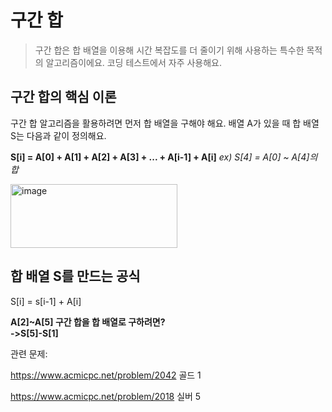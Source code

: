 구간 합
======
> 구간 합은 합 배열을 이용해 시간 복잡도를 더 줄이기 위해 사용하는 특수한 목적의 알고리즘이에요.
> 코딩 테스트에서 자주 사용해요.

구간 합의 핵심 이론
--------------------
구간 합 알고리즘을 활용하려면 먼저 합 배열을 구해야 해요. 배열 A가 있을 때 합 배열 S는 다음과 같이 정의해요.  

**S[i] = A[0] + A[1] + A[2] + A[3] + ... + A[i-1] + A[i]**
*ex) S[4] = A[0] ~ A[4]의 합*

<img width="267" height="102" alt="image" src="https://github.com/user-attachments/assets/e6e44513-0579-4f87-bf94-7c49980641b9" />

합 배열 S를 만드는 공식
------------------------
S[i] = s[i-1] + A[i]

**A[2]~A[5] 구간 합을 합 배열로 구하려면?**  
**->S[5]-S[1]**   

관련 문제:   

<https://www.acmicpc.net/problem/2042> 골드 1

<https://www.acmicpc.net/problem/2018> 실버 5
